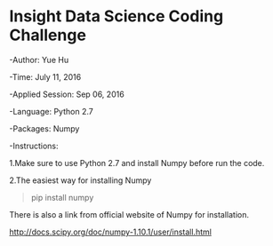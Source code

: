 # Insight Data Science Coding Challenge 
-Author: Yue Hu 

-Time: July 11, 2016

-Applied Session: Sep 06, 2016

-Language: Python 2.7

-Packages: Numpy

-Instructions: 

1.Make sure to use Python 2.7 and install Numpy before run the code. 

2.The easiest way for installing Numpy 
> pip install numpy

There is also a link from official website of Numpy for installation. 

http://docs.scipy.org/doc/numpy-1.10.1/user/install.html

